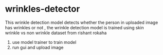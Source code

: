 # wrinkles-detector
This wrinkle detection model detects whether the person in uploaded image has wrinkles or not 
, the wrinkle detection model is trained using skin wrinkle vs non wrinkle dataset from rishant rokaha

1. use model trainer to train model 
2. run gui and upload image
